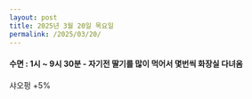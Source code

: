 ```yaml
---
layout: post
title: 2025년 3월 20일 목요일
permalink: /2025/03/20/
---
```

#### 수면 : 1시 ~ 9시 30분 - 자기전 딸기를 많이 먹어서 몇번씩 화장실 다녀옴<br/>
샤오펑 +5%